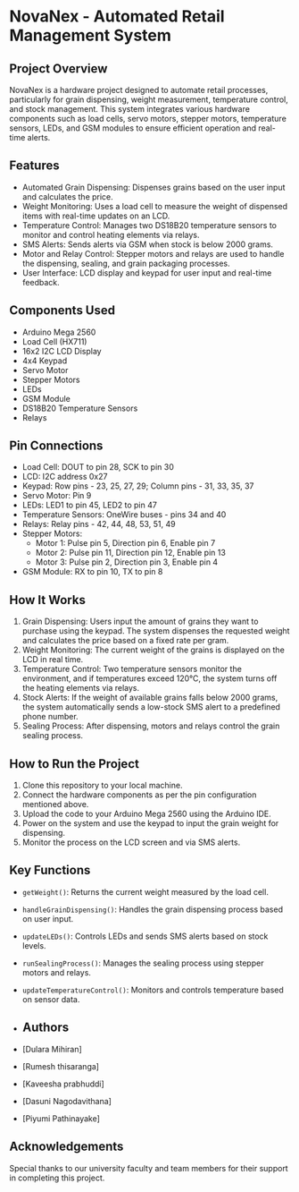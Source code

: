 # NovaNex - Automated Retail Management System

## Project Overview
NovaNex is a hardware project designed to automate retail processes, particularly for grain dispensing, weight measurement, temperature control, and stock management. This system integrates various hardware components such as load cells, servo motors, stepper motors, temperature sensors, LEDs, and GSM modules to ensure efficient operation and real-time alerts.

## Features
- Automated Grain Dispensing: Dispenses grains based on the user input and calculates the price.
- Weight Monitoring: Uses a load cell to measure the weight of dispensed items with real-time updates on an LCD.
- Temperature Control: Manages two DS18B20 temperature sensors to monitor and control heating elements via relays.
- SMS Alerts: Sends alerts via GSM when stock is below 2000 grams.
- Motor and Relay Control: Stepper motors and relays are used to handle the dispensing, sealing, and grain packaging processes.
- User Interface: LCD display and keypad for user input and real-time feedback.
  
## Components Used
- Arduino Mega 2560
- Load Cell (HX711)
- 16x2 I2C LCD Display
- 4x4 Keypad
- Servo Motor
- Stepper Motors
- LEDs
- GSM Module
- DS18B20 Temperature Sensors
- Relays

## Pin Connections
- Load Cell: DOUT to pin 28, SCK to pin 30
- LCD: I2C address 0x27
- Keypad: Row pins - 23, 25, 27, 29; Column pins - 31, 33, 35, 37
- Servo Motor: Pin 9
- LEDs: LED1 to pin 45, LED2 to pin 47
- Temperature Sensors: OneWire buses - pins 34 and 40
- Relays: Relay pins - 42, 44, 48, 53, 51, 49
- Stepper Motors: 
  - Motor 1: Pulse pin 5, Direction pin 6, Enable pin 7
  - Motor 2: Pulse pin 11, Direction pin 12, Enable pin 13
  - Motor 3: Pulse pin 2, Direction pin 3, Enable pin 4
- GSM Module: RX to pin 10, TX to pin 8

## How It Works
1. Grain Dispensing: Users input the amount of grains they want to purchase using the keypad. The system dispenses the requested weight and calculates the price based on a fixed rate per gram.
2. Weight Monitoring: The current weight of the grains is displayed on the LCD in real time.
3. Temperature Control: Two temperature sensors monitor the environment, and if temperatures exceed 120°C, the system turns off the heating elements via relays.
4. Stock Alerts: If the weight of available grains falls below 2000 grams, the system automatically sends a low-stock SMS alert to a predefined phone number.
5. Sealing Process: After dispensing, motors and relays control the grain sealing process.

## How to Run the Project
1. Clone this repository to your local machine.
2. Connect the hardware components as per the pin configuration mentioned above.
3. Upload the code to your Arduino Mega 2560 using the Arduino IDE.
4. Power on the system and use the keypad to input the grain weight for dispensing.
5. Monitor the process on the LCD screen and via SMS alerts.

## Key Functions
- `getWeight()`: Returns the current weight measured by the load cell.
- `handleGrainDispensing()`: Handles the grain dispensing process based on user input.
- `updateLEDs()`: Controls LEDs and sends SMS alerts based on stock levels.
- `runSealingProcess()`: Manages the sealing process using stepper motors and relays.
- `updateTemperatureControl()`: Monitors and controls temperature based on sensor data.

- ## Authors
- [Dulara Mihiran] 
- [Rumesh thisaranga] 
- [Kaveesha prabhuddi] 
- [Dasuni Nagodavithana] 
- [Piyumi Pathinayake] 

## Acknowledgements
Special thanks to our university faculty and team members for their support in completing this project.
